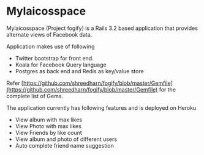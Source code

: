 
# Mylaicosspace #

Mylaicosspace (Project fogify) is a Rails 3.2 based application that provides alternate views of Facebook data.

Application makes use of following
  
- Twitter bootstrap for front end.   
- Koala for Facebook Query language  
- Postgres as back end and Redis as key/value store   

Refer [https://github.com/shreedharn/fogify/blob/master/Gemfile](https://github.com/shreedharn/fogify/blob/master/Gemfile) for the complete list of Gems.

The application currently has following features and is deployed on Heroku

- View album with max likes  
- View Photo with max likes  
- View Friends by like count  
- View album and photo of different users  
- Auto complete friend name suggestion  
  
